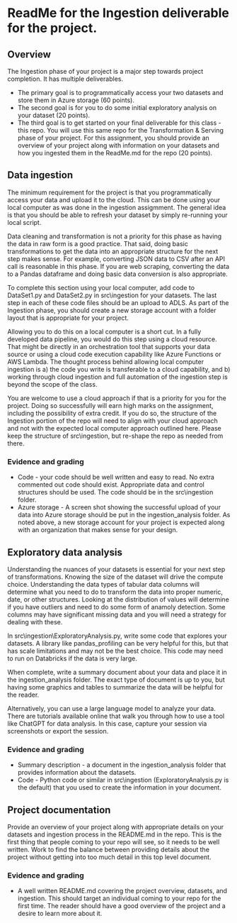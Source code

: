 # ReadMe for the Ingestion deliverable for the project.

## Overview
The Ingestion phase of your project is a major step towards project completion.  It has multiple deliverables.  
- The primary goal is to programmatically access your two datasets and store them in Azure storage (60 points). 
- The second goal is for you to do some initial exploratory analysis on your dataset (20 points).  
- The third goal is to get started on your final deliverable for this class - this repo.  You will use this same repo for the Transformation & Serving phase of your project.  For this assignment, you should provide an overview of your project along with information on your datasets and how you ingested them in the ReadMe.md for the repo (20 points).

## Data ingestion
The minimum requirement for the project is that you programmatically access your data and upload it to the cloud.  This can be done using your local computer as was done in the ingestion assigmment.  The general idea is that you should be able to refresh your dataset by simply re-running your local script.

Data cleaning and transformation is not a priority for this phase as having the data in raw form is a good practice.  That said, doing basic transformations to get the data into an appropriate structure for the next step makes sense.  For example, converting JSON data to CSV after an API call is reasonable in this phase.  If you are web scraping, converting the data to a Pandas dataframe and doing basic data conversion is also appropriate.

To complete this section using your local computer, add code to DataSet1.py and DataSet2.py in src\ingestion for your datasets. The last step in each of these code files should be an upload to ADLS.  As part of the Ingestion phase, you should create a new storage account with a folder layout that is appropriate for your project.

Allowing you to do this on a local computer is a short cut.  In a fully developed data pipeline, you would do this step using a cloud resource.  That might be directly in an orchestration tool that supports your data source or using a cloud code execution capability like Azure Functions or AWS Lambda. The thought process behind allowing local computer ingestion is a) the code you write is transferable to a cloud capability, and b) working through cloud ingestion and full automation of the ingestion step is beyond the scope of the class. 

You are welcome to use a cloud approach if that is a priority for you for the project.  Doing so successfully will earn high marks on the assignment, including the possibility of extra credit.  If you do so, the structure of the Ingestion portion of the repo will need to align with your cloud approach and not with the expected local computer approach outlined here.  Please keep the structure of src\ingestion, but re-shape the repo as needed from there.

### Evidence and grading
- Code - your code should be well written and easy to read.  No extra commented out code should exist.  Appropriate data and control structures should be used.   The code should be in the src\ingestion folder.
- Azure storage - A screen shot showing the successful upload of your data into Azure storage should be put in the ingestion_analysis folder.  As noted above, a new storage account for your project is expected along with an organization that makes sense for your design.

## Exploratory data analysis
Understanding the nuances of your datasets is essential for your next step of transformations.  Knowing the size of the dataset will drive the compute choice.  Understanding the data types of tabular data columns will determine what you need to do to transform the data into proper numeric, date, or other structures.  Looking at the distribution of values will determine if you have outliers and need to do some form of anamoly detection.  Some columns may have significant missing data and you will need a strategy for dealing with these.

In src\ingestion\ExploratoryAnalysis.py, write some code that explores your datasets.  A library like pandas_profiling can be very helpful for this, but that has scale limitations and may not be the best choice.  This code may need to run on Databricks if the data is very large.

When complete, write a summary document about your data and place it in the ingestion_analysis folder.  The exact type of document is up to you, but having some graphics and tables to summarize the data will be helpful for the reader.

Alternatively, you can use a large language model to analyze your data.  There are tutorials available online that walk you through how to use a tool like ChatGPT for data analysis.  In this case, capture your session via screenshots or export the session.

### Evidence and grading
- Summary description -  a document in the ingestion_analysis folder that provides information about the datasets.  
- Code - Python code or similar in src\ingestion (ExploratoryAnalysis.py is the default) that you used to create the information in your document.

## Project documentation
Provide an overview of your project along with appropriate details on your datasets and ingestion process in the README.md in the repo.  This is the first thing that people coming to your repo will see, so it needs to be well written.  Work to find the balance between providing details about the project without getting into too much detail in this top level document.

### Evidence and grading
- A well written README.md covering the project overview, datasets, and ingestion.  This should target an individual coming to your repo for the first time.  The reader should have a good overview of the project and a desire to learn more about it.